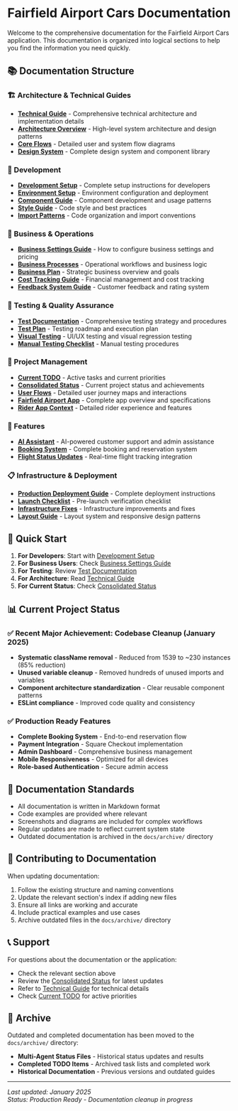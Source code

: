 # Fairfield Airport Cars Documentation

Welcome to the comprehensive documentation for the Fairfield Airport Cars application. This documentation is organized into logical sections to help you find the information you need quickly.

## 📚 Documentation Structure

### 🏗️ Architecture & Technical Guides
- **[Technical Guide](architecture/TECHNICAL_GUIDE.md)** - Comprehensive technical architecture and implementation details
- **[Architecture Overview](architecture/architecture.md)** - High-level system architecture and design patterns
- **[Core Flows](architecture/core-flows.md)** - Detailed user and system flow diagrams
- **[Design System](architecture/DESIGN_SYSTEM.md)** - Complete design system and component library

### 🚀 Development
- **[Development Setup](development/DEVELOPMENT_SETUP.md)** - Complete setup instructions for developers
- **[Environment Setup](development/environment-setup.md)** - Environment configuration and deployment
- **[Component Guide](development/COMPONENT_GUIDE.md)** - Component development and usage patterns
- **[Style Guide](development/STYLE_GUIDE.md)** - Code style and best practices
- **[Import Patterns](development/IMPORT_PATTERNS.md)** - Code organization and import conventions

### 💼 Business & Operations
- **[Business Settings Guide](business/BUSINESS_SETTINGS_GUIDE.md)** - How to configure business settings and pricing
- **[Business Processes](business/BUSINESS_PROCESSES.md)** - Operational workflows and business logic
- **[Business Plan](business/business-plan.md)** - Strategic business overview and goals
- **[Cost Tracking Guide](business/COST_TRACKING_GUIDE.md)** - Financial management and cost tracking
- **[Feedback System Guide](business/FEEDBACK_SYSTEM_GUIDE.md)** - Customer feedback and rating system

### 🧪 Testing & Quality Assurance
- **[Test Documentation](testing/README.md)** - Comprehensive testing strategy and procedures
- **[Test Plan](testing/test-plan.md)** - Testing roadmap and execution plan
- **[Visual Testing](testing/visual-testing.md)** - UI/UX testing and visual regression testing
- **[Manual Testing Checklist](testing/MANUAL_TESTING_CHECKLIST.md)** - Manual testing procedures

### 🎯 Project Management
- **[Current TODO](CURRENT_TODO.md)** - Active tasks and current priorities
- **[Consolidated Status](multi-agent/CONSOLIDATED_STATUS.md)** - Current project status and achievements
- **[User Flows](USER_FLOWS.md)** - Detailed user journey maps and interactions
- **[Fairfield Airport App](fairfield-airport-app.md)** - Complete app overview and specifications
- **[Rider App Context](fairfield-airport-car-rider.md)** - Detailed rider experience and features

### 🎯 Features
- **[AI Assistant](features/ai-assistant.md)** - AI-powered customer support and admin assistance
- **[Booking System](features/booking-system.md)** - Complete booking and reservation system
- **[Flight Status Updates](features/flight-status-updates.md)** - Real-time flight tracking integration

### 📋 Infrastructure & Deployment
- **[Production Deployment Guide](PRODUCTION_DEPLOYMENT_GUIDE.md)** - Complete deployment instructions
- **[Launch Checklist](LAUNCH_CHECKLIST.md)** - Pre-launch verification checklist
- **[Infrastructure Fixes](INFRASTRUCTURE_FIXES.md)** - Infrastructure improvements and fixes
- **[Layout Guide](LAYOUT_GUIDE.md)** - Layout system and responsive design patterns

## 🚀 Quick Start

1. **For Developers**: Start with [Development Setup](development/DEVELOPMENT_SETUP.md)
2. **For Business Users**: Check [Business Settings Guide](business/BUSINESS_SETTINGS_GUIDE.md)
3. **For Testing**: Review [Test Documentation](testing/README.md)
4. **For Architecture**: Read [Technical Guide](architecture/TECHNICAL_GUIDE.md)
5. **For Current Status**: Check [Consolidated Status](multi-agent/CONSOLIDATED_STATUS.md)

## 📊 Current Project Status

### ✅ **Recent Major Achievement: Codebase Cleanup (January 2025)**
- **Systematic className removal** - Reduced from 1539 to ~230 instances (85% reduction)
- **Unused variable cleanup** - Removed hundreds of unused imports and variables
- **Component architecture standardization** - Clear reusable component patterns
- **ESLint compliance** - Improved code quality and consistency

### ✅ **Production Ready Features**
- **Complete Booking System** - End-to-end reservation flow
- **Payment Integration** - Square Checkout implementation
- **Admin Dashboard** - Comprehensive business management
- **Mobile Responsiveness** - Optimized for all devices
- **Role-based Authentication** - Secure admin access

## 📖 Documentation Standards

- All documentation is written in Markdown format
- Code examples are provided where relevant
- Screenshots and diagrams are included for complex workflows
- Regular updates are made to reflect current system state
- Outdated documentation is archived in the `docs/archive/` directory

## 🔄 Contributing to Documentation

When updating documentation:
1. Follow the existing structure and naming conventions
2. Update the relevant section's index if adding new files
3. Ensure all links are working and accurate
4. Include practical examples and use cases
5. Archive outdated files in the `docs/archive/` directory

## 📞 Support

For questions about the documentation or the application:
- Check the relevant section above
- Review the [Consolidated Status](multi-agent/CONSOLIDATED_STATUS.md) for latest updates
- Refer to [Technical Guide](architecture/TECHNICAL_GUIDE.md) for technical details
- Check [Current TODO](CURRENT_TODO.md) for active priorities

## 📁 Archive

Outdated and completed documentation has been moved to the `docs/archive/` directory:
- **Multi-Agent Status Files** - Historical status updates and results
- **Completed TODO Items** - Archived task lists and completed work
- **Historical Documentation** - Previous versions and outdated guides

---

*Last updated: January 2025*  
*Status: Production Ready - Documentation cleanup in progress* 
